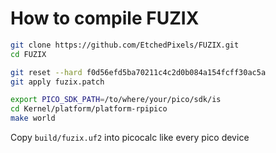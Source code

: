 # How to compile FUZIX 
```bash
git clone https://github.com/EtchedPixels/FUZIX.git
cd FUZIX

git reset --hard f0d56efd5ba70211c4c2d0b084a154fcff30ac5a
git apply fuzix.patch

export PICO_SDK_PATH=/to/where/your/pico/sdk/is
cd Kernel/platform/platform-rpipico
make world

```

Copy `build/fuzix.uf2` into picocalc like every pico device 
